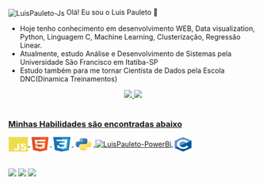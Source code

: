   <img align="center" alt="LuisPauleto-Js" height="30" width="40" src="https://github.com/simple-icons/simple-icons/blob/develop/icons/abstract.svg"> Olá! Eu sou o Luis Pauleto 👋

- <i class="fa-solid fa-brain" style="color: black"></i> Hoje tenho conhecimento em desenvolvimento WEB, Data visualization, Python, Linguagem C, Machine Learning, Clusterização, Regressão Linear.
- <i class="fa-solid fa-book" style="color: black"></i> Atualmente, estudo Análise e Desenvolvimento de Sistemas pela Universidade São Francisco em Itatiba-SP
- <i class="fa-solid fa-computer" style="color: black"></i>Estudo também para me tornar Cientista de Dados pela Escola DNC(Dinamica Treinamentos)

<div align="center">
  <a href="https://github.com/LuisPauleto">
  <img height="180em" src="https://github-readme-stats.vercel.app/api?username=LuisPauleto&show_icons=true&theme=dark&include_all_commits=true&count_private=true"/>
  <img height="140em" margin="auto" src="https://github-readme-stats.vercel.app/api/top-langs/?username=LuisPauleto&layout=compact&langs_count=7&theme=dark"/>
</div>
  
  <div style="display: inline_block"><br>
  <h3>Minhas Habilidades são encontradas abaixo</h3>
  <img align="center" alt="LuisPauleto-Js" height="30" width="40" src="https://raw.githubusercontent.com/devicons/devicon/master/icons/javascript/javascript-plain.svg">
  <img align="center" alt="LuisPauleto-HTML" height="30" width="40" src="https://raw.githubusercontent.com/devicons/devicon/master/icons/html5/html5-original.svg">
  <img align="center" alt="LuisPauleto-CSS" height="30" width="40" src="https://raw.githubusercontent.com/devicons/devicon/master/icons/css3/css3-original.svg">
  <img align="center" alt="LuisPauleto-Python" height="30" width="40" src="https://github.com/devicons/devicon/blob/master/icons/python/python-original.svg">
  <img align="center" alt="LuisPauleto-PowerBi" height="30" width="40" src="https://github.com/microsoft/PowerBI-Icons/blob/main/SVG/Power-BI.svg">
  <img align="center" alt="LuisPauleto-PowerBi" height="30" width="40" src="https://github.com/devicons/devicon/blob/master/icons/c/c-original.svg">
  
  
  
</div>
<br>
<br>

<div> 
  <a href="https://instagram.com/luisfpauleto" target="_blank"><img src="https://img.shields.io/badge/-Instagram-%23E4405F?style=for-the-badge&logo=instagram&logoColor=white" target="_blank"></a>
  <a href = "mailto:luisfernandopauleto@gmail.com"><img src="https://img.shields.io/badge/-Gmail-%23333?style=for-the-badge&logo=gmail&logoColor=white" target="_blank"></a>
  <a href="https://www.linkedin.com/in/lu%C3%ADs-fernando-pauleto-929554120/" target="_blank"><img src="https://img.shields.io/badge/-LinkedIn-%230077B5?style=for-the-badge&logo=linkedin&logoColor=white" target="_blank"></a> 
 
  
 
</div>
